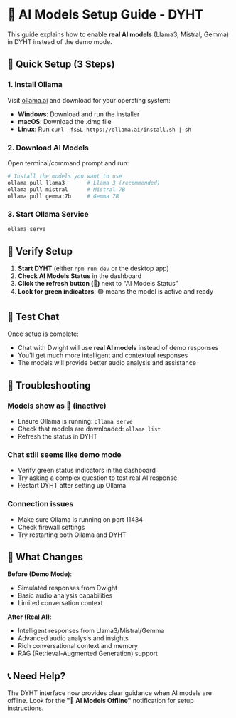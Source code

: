 # 🤖 AI Models Setup Guide - DYHT

This guide explains how to enable **real AI models** (Llama3, Mistral, Gemma) in DYHT instead of the demo mode.

## 🎯 Quick Setup (3 Steps)

### 1. Install Ollama
Visit [ollama.ai](https://ollama.ai) and download for your operating system:
- **Windows**: Download and run the installer
- **macOS**: Download the .dmg file
- **Linux**: Run `curl -fsSL https://ollama.ai/install.sh | sh`

### 2. Download AI Models
Open terminal/command prompt and run:
```bash
# Install the models you want to use
ollama pull llama3       # Llama 3 (recommended)
ollama pull mistral      # Mistral 7B
ollama pull gemma:7b     # Gemma 7B
```

### 3. Start Ollama Service
```bash
ollama serve
```

## 🔄 Verify Setup

1. **Start DYHT** (either `npm run dev` or the desktop app)
2. **Check AI Models Status** in the dashboard
3. **Click the refresh button (🔄)** next to "AI Models Status"
4. **Look for green indicators**: 🟢 means the model is active and ready

## 💬 Test Chat

Once setup is complete:
- Chat with Dwight will use **real AI models** instead of demo responses
- You'll get much more intelligent and contextual responses
- The models will provide better audio analysis and assistance

## 🔧 Troubleshooting

### Models show as 🔴 (inactive)
- Ensure Ollama is running: `ollama serve`
- Check that models are downloaded: `ollama list`
- Refresh the status in DYHT

### Chat still seems like demo mode
- Verify green status indicators in the dashboard
- Try asking a complex question to test real AI response
- Restart DYHT after setting up Ollama

### Connection issues
- Make sure Ollama is running on port 11434
- Check firewall settings
- Try restarting both Ollama and DYHT

## 🎉 What Changes

**Before (Demo Mode)**:
- Simulated responses from Dwight
- Basic audio analysis capabilities
- Limited conversation context

**After (Real AI)**:
- Intelligent responses from Llama3/Mistral/Gemma
- Advanced audio analysis and insights
- Rich conversational context and memory
- RAG (Retrieval-Augmented Generation) support

## 📞 Need Help?

The DYHT interface now provides clear guidance when AI models are offline. Look for the **"🔗 AI Models Offline"** notification for setup instructions.